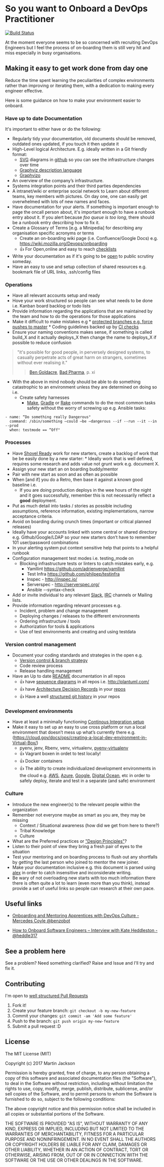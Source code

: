 # So you want to Onboard a DevOps Practitioner

[![Build Status](https://travis-ci.org/actionjack/so-you-want-to-onboard-a-devops-engineer.svg?branch=master)](https://travis-ci.org/actionjack/so-you-want-to-onboard-a-devops-engineer)

At the moment everyone seems to be so concerned with recruiting DevOps Engineers but I feel the process of on-boarding them is still very hit and miss especially in busy organisations.

## Making it easy to get work done from day one

Reduce the time spent learning the peculiarities of complex environments rather than improving or iterating them, with a dedication to making every engineer effective.

Here is some guidance on how to make your environment easier to onboard.

### Have up to date Documentation

It's important to either have or do the following:

* Regularly tidy your documentation, old documents should be removed, outdated ones updated, if you touch it then update it
* High-Level logical Architecture. E.g. ideally written in a Git friendly format:
	* [SVG](https://en.wikipedia.org/wiki/Scalable_Vector_Graphics) diagrams in [github](https://github.com/blog/1902-svg-viewing-diffing) so you can see the infrastructure changes over time
	* [Graphviz description language](http://www.graphviz.org/content/dot-language)
	* [Graphvizo](http://gravizo.com/)
* An overview of the company’s infrastructure.
* Systems integration points and their third parties dependencies
* A intranet/wiki or enterprise social network to Learn about different teams, key members with pictures. On day one, one can easily get overwhelmed with lots of new names and faces.
* Have documentation for your alerts. If something is important enough to page the oncall person about, it's important enough to have a runbook entry about it. If you alert because _foo queue is too long_, there should be a runbook entry describing how to fix it.
* Create a Glossary of Terms [e.g. a Minipedia] for describing any organisation specific acronyms or terms
   * Create an on-boarding wiki page (i.e. Confluence/Google Docs) e.g. https://wiki.mozilla.org/Devops/onboarding
   * :+1: For Open,online and easy to reach [checklists](https://github.com/annahsebok/onboarding-documents-1/blob/master/Checklists/team-based-checklists/devops-new-hire-checklist.md)
* Write your documentation as if it's going to be [open](https://www.gov.uk/design-principles#tenth) to public scrutiny someday.
* Have an easy to use and setup collection of shared resources e.g. bookmark file of URL links, .ssh/config files

### Operations

* Have all relevant accounts setup and ready
* Hove your work structured so people can see what needs to be done i.e. Kanban board backlog or todo lists
* Provide information regarding the applications that are maintained by the team and how to do the operations for those applications
* Make it difficult to make mistakes e.g
        * [protected branches e.g. force pushes to master](https://github.com/blog/2051-protected-branches-and-required-status-checks)
        * Coding guidelines backed up by [CI checks](https://stickler-ci.com/)
* Ensure your naming conventions makes sense, if something is called build_X and it actually deploys_X then change the name to deploys_X if possible to reduce confusion

> "it's possible for good people, in perversely designed systems, to casually perpetrate acts of great harm on strangers, sometimes without ever realising it."
>> [Ben Goldacre](http://www.badscience.net/), [Bad Pharma](https://www.amazon.co.uk/dp/0865478007?tag=contindelive-20), p. xi

* With the above in mind nobody should be able to do something catastrophic to an environment unless they are determined on doing so i.e.
	* Create safety harnesses
	  * [Make](https://www.gnu.org/software/make/), [Gradle](https://gradle.org/) or [Rake](https://ruby.github.io/rake/) commands to do the most common tasks safety without the worry of screwing up e.g. Ansible tasks:

```
- name: “Do something really Dangerous"
  command: /sbin/something —could —be —dangerous --if --run --it --in --prod
  when: testmode == “Off"
```

### Processes

* Have [Shovel Ready](https://en.wikipedia.org/wiki/Shovel_ready) work for new starters, create a backlog of work that be be easily done by a new starter:
        * Ideally work that is well defined, requires some research and adds value not grunt work e.g. document X.
* Assign your new start an on boarding buddy/mentor
* Pair with new start as soon and as often as possible
* When [and if] you do a Retro, then base it against a known good baseline i.e.
	* If you are doing production deploys in the wee hours of the night and it goes successfully, remember this is not necessarily reflect a **good** deployment.
* Put as much detail into tasks / stories as possible including assumptions, reference information, existing implementations, narrow acceptance criteria.
* Avoid on boarding during crunch times (important or critical planned releases)
* Ideally have your accounts linked with some central or shared directory e.g. Github/Google/LDAP so your new starters don’t have to remember 101 user/password combinations
* In your alerting system put context sensitive help that points to a helpful runbook
* Configuration management test modes i.e. testing_mode on
	* Blocking infrastructure tests or linters to catch mistakes early, e.g.
		* Yamllint https://github.com/adrienverge/yamllint
		* Test Infra https://github.com/philpep/testinfra
		* Inspec - http://inspec.io/
		* Serverspec - http://serverspec.org/
		* Ansible --syntax-check
* Add or invite individual to any relevant [Slack](https://slack.com/), [IRC](https://en.wikipedia.org/wiki/Internet_Relay_Chat) channels or Mailing lists.
* Provide information regarding relevant processes e.g.
  * Incident, problem and change management
  * Deploying changes / releases to the different environments
  * Ordering infrastructure / tools
  * Authorization for tools & applications
  * Use of test environments and creating and using testdata

### Version control management

* Document your coding standards and strategies in the open e.g.
	* [Version control & branch strategy](https://www.infoq.com/articles/agile-version-control)
	* Code review process
	* Release handling management
* Have an Up to date [README](https://thejunkland.com/blog/how-to-write-good-readme.html) documentation in all repos
    * :+1: have [sequence diagrams](https://en.wikipedia.org/wiki/Sequence_diagram) in all repos i.e. http://plantuml.com/
    * :+1: have [Architecture Decision Records](http://thinkrelevance.com/blog/2011/11/15/documenting-architecture-decisions) in your [repos](https://github.com/npryce/adr-tools)
    * :+1: Have a well [structured git history](http://www.annashipman.co.uk/jfdi/good-pull-requests.html) in your repos

### Development environments

* Have at least a minimally functioning [Continous Integration setup](https://www.thoughtworks.com/continuous-integration)
* Make it easy to set up an easy to use cross platform or run a local environment that doesn’t mess up what’s currently there e.g. (https://cloud.gov/docs/ops/creating-a-local-dev-environment-in-Virtual-Box/)
    * pyenv, jenv, Rbenv, venv, virtualenv, [pyenv-virtualenv](https://github.com/pyenv/pyenv-virtualenv)
    * :+1: Vagrant boxen in ordet to test locally!
    * :+1: Docker containers
    * :+1: The ability to create individualized development environments in the cloud e.g. [AWS](https://aws.amazon.com/), [Azure](https://azure.microsoft.com), [Google](https://cloud.google.com/), [Digital Ocean](https://www.digitalocean.com/), etc in order to safely deploy, iterate and test in a separate (and safe) environment

### Culture

* Introduce the new engineer(s) to the relevant people within the organization
* Remember not everyone maybe as smart as you are, they may be missing
    * Context / Situational awareness (how did we get from here to there?)
    * Tribal Knowledge
    * Culture
* What are the Preferred practices or ["Design Principles"](https://www.gov.uk/design-principles)?
* Listen to their point of view they bring a fresh pair of eyes to the situation
* Test your mentoring and on boarding process to flush out any shortfalls by getting the last person who joined to mentor the new joiner.
* Make your documentation inclusive e.g. this document is parsed using [alex](http://alexjs.com/) in order to catch insensitive and inconsiderate writing.
* Be wary of not overloading new starts with too much information there there is often quite a lot to learn (even more than you think), instead provide a set of useful links so people can research at their own pace.

## Useful links
* [Onboarding and Mentoring Apprentices with DevOps Culture - Mercedes Coyle @benzobot](https://vimeo.com/115484860)

* [How to Onboard Software Engineers – Interview with Kate Heddleston - @heddle317](http://blog.fogcreek.com/how-to-onboard-software-engineers-interview-with-kate-heddleston/)

## See a problem here

See a problem? Need something clarified? Raise and Issue and I'll try and fix it.

## Contributing

I'm open to [well structured Pull Requests](http://www.annashipman.co.uk/jfdi/good-pull-requests.html)

1. Fork it!
2. Create your feature branch: `git checkout -b my-new-feature`
3. Commit your changes: `git commit -am 'Add some feature'`
4. Push to the branch: `git push origin my-new-feature`
5. Submit a pull request :D

## License

The MIT License (MIT)

Copyright (c) 2017 Martin Jackson

Permission is hereby granted, free of charge, to any person obtaining a copy of this software and associated documentation files (the "Software"), to deal in the Software without restriction, including without limitation the rights to use, copy, modify, merge, publish, distribute, sublicense, and/or sell copies of the Software, and to permit persons to whom the Software is furnished to do so, subject to the following conditions:

The above copyright notice and this permission notice shall be included in all copies or substantial portions of the Software.

THE SOFTWARE IS PROVIDED "AS IS", WITHOUT WARRANTY OF ANY KIND, EXPRESS OR IMPLIED, INCLUDING BUT NOT LIMITED TO THE WARRANTIES OF MERCHANTABILITY, FITNESS FOR A PARTICULAR PURPOSE AND NONINFRINGEMENT. IN NO EVENT SHALL THE AUTHORS OR COPYRIGHT HOLDERS BE LIABLE FOR ANY CLAIM, DAMAGES OR OTHER LIABILITY, WHETHER IN AN ACTION OF CONTRACT, TORT OR OTHERWISE, ARISING FROM, OUT OF OR IN CONNECTION WITH THE SOFTWARE OR THE USE OR OTHER DEALINGS IN THE SOFTWARE.

